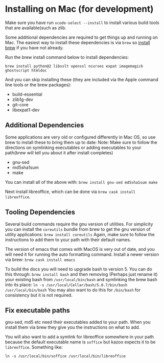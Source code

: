 # Installing on Mac (for development)

Make sure you have run `xcode-select --install` to install various build tools that are available(such as zlib.

Some additional dependencies are required to get things up and running on Mac. The easiest way to
install these dependencies is via `brew` so [install brew](https://brew.sh/) if you have not already.

Run the brew install command below to install dependencies:

```brew install python@2 libxslt openssl ncurses expat imagemagick ghostscript htmldoc```

And you can skip installing these (they are included via the Apple command line tools or the brew packages):

* build-essential
* zlib1g-dev
* git-core
* libexpat1-dev

## Additional Dependencies

Some applications are very old or configured differently in Mac OS, so use brew 
to install these to bring them up to date:
Note: Make sure to follow the directions on symlinking executables or adding executables 
to your path(brew will tell you about it after install completes)

* gnu-sed
* md5sha1sum
* make

You can install all of the above with:
```brew install gnu-sed md5sha1sum make```

Next install libreoffice, which can be done via `brew cask install libreoffice`.

## Tooling Dependencies

Several build commands require the gnu version of utilities. For simplicity you can install
the `coreutils` bundle from brew to get the gnu version of utility applications:
```brew install coreutils```
Again, make sure to follow the instructions to add them to your path with their default names.

The version of emacs that comes with MacOS is very out of date, and you will need it for running
the auto formatting command. Install a newer version via brew:
```brew cask install emacs```

To build the docs you will need to upgrade bash to version 5. You can do this through:
```brew install bash``` and then removing (Perhaps just rename it) your existing bash 
from `/usr/local/bin/bash` and symlinking the brew bash into its place:
```ln -s /usr/local/Cellar/bash/5.0.7/bin/bash /usr/local/bin/bash```
You may also want to do this for `/bin/bash` for consistency but it is not required.

## Fix executable paths

gnu-sed, md5 etc need their executables added to your path. When you install 
them via brew they give you the instructions on what to add.

You will also want to add a symlink for libreoffice somewhere in your path because the default 
executable name is `soffice` but kazoo expects it to be `libreoffice`. Something like:

```ln -s /usr/local/bin/soffice /usr/local/bin/libreoffice```
